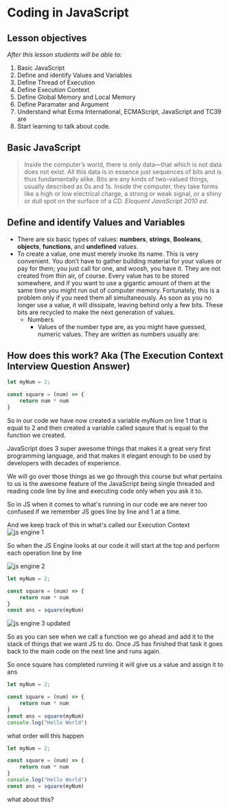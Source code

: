 # Coding in JavaScript

## Lesson objectives

_After this lesson students will be able to:_
1. Basic JavaScript
1. Define and identify Values and Variables
1. Define Thread of Execution 
1. Define Execution Context
1. Define Global Memory and Local Memory
1. Define Paramater and Argument
1. Understand what Ecma International, ECMAScript, JavaScript and TC39 are
1. Start learning to talk about code.


## Basic JavaScript

> Inside the computer’s world, there is only data—that
which is not data does not exist. All this data is in
essence just sequences of bits and is thus fundamentally
alike. Bits are any kinds of two-valued things, usually
described as 0s and 1s. Inside the computer, they
take forms like a high or low electrical charge, a strong
or weak signal, or a shiny or dull spot on the surface of
a CD. _Eloquent JavaScript 2010 ed._


## Define and identify Values and Variables
- There are six basic types of values: **numbers**, **strings**, **Booleans**, **objects**, **functions**, and **undefined** values.
- To create a value, one must merely invoke its name. This is very convenient.
You don’t have to gather building material for your values or pay
for them; you just call for one, and woosh, you have it. They are not created
from thin air, of course. Every value has to be stored somewhere, and if you
want to use a gigantic amount of them at the same time you might run out
of computer memory. Fortunately, this is a problem only if you need them
all simultaneously. As soon as you no longer use a value, it will dissipate, leaving
behind only a few bits. These bits are recycled to make the next generation
of values.
	- Numbers
		- Values of the number type are, as you might have guessed, numeric values.
They are written as numbers usually are:


## How does this work? Aka (The Execution Context Interview Question Answer)

```javascript
let myNum = 2;

const square = (num) => {
	return num * num
}

```
So in our code we have now created a variable myNum on line 1  that is equal to 2 and then created
a variable called sqaure that is equal to the function we created.

JavaScript does 3 super awesome things that makes it a great very first programming language, and that makes
it elegant enough to be used by developers with decades of experience.

We will go over those things as we go through this course but what pertains to us is the awesome feature of the
JavaScript being single threaded and reading code line by line and executing code only when you ask it to.

So in JS when it comes to what's running in our code we are never too confused if we remember JS goes line by
line and 1 at a time.

And we keep track of this in what's called our Execution Context
![js engine 1](https://media.git.generalassemb.ly/user/15881/files/d4842a00-3df3-11ea-909c-33a0a198c451)

So when the JS Engine looks at our code it will start at the top and perform each operation line by line

![js engine 2](https://media.git.generalassemb.ly/user/15881/files/d77f1a80-3df3-11ea-90dd-edd3b3f119ef)

```javascript
let myNum = 2;

const square = (num) => {
	return num * num
}
const ans = square(myNum)

```

![js engine 3 updated](https://media.git.generalassemb.ly/user/15881/files/db12a180-3df3-11ea-8acb-33e15c196cf3)

So as you can see when we call a function we go ahead and add it to the stack of things that we want JS to
do. Once JS has finished that task it goes back to the main code on the next line and runs again.

So once square has completed running it will give us a value and assign it to ans


```javascript
let myNum = 2;

const square = (num) => {
	return num * num
}
const ans = square(myNum)
console.log("Hello World")

```
 what order will this happen


```javascript
let myNum = 2;

const square = (num) => {
	return num * num
}
console.log("Hello World")
const ans = square(myNum)

``` 
what about this?
